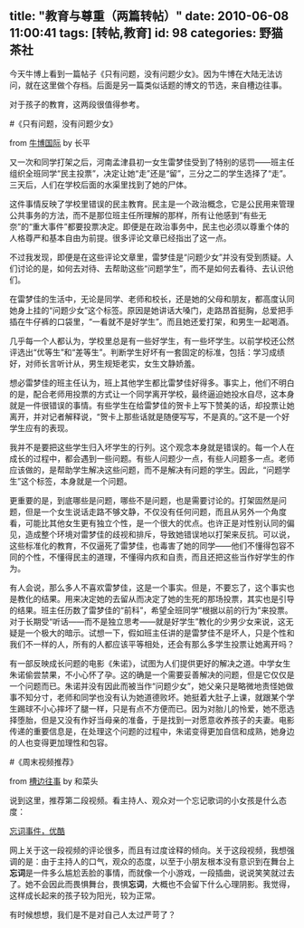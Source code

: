 title: "教育与尊重（两篇转帖）"
date: 2010-06-08 11:00:41
tags: [转帖,教育]
id: 98
categories: 野猫茶社
---

今天牛博上看到一篇帖子《只有问题，没有问题少女》。因为牛博在大陆无法访问，就在这里做个存档。后面是另一篇类似话题的博文的节选，来自槽边往事。

对于孩子的教育，这两段很值得参考。

<!--more-->

#《只有问题，没有问题少女》

from [牛博国际](https://www.google.com/reader/view/feed/http%3A%2F%2Fwww.bullogger.com%2FEntry%2FRssHandler.ashx%3FselectedA%3D1%26selectedB%3D1) by 长平

又一次和同学打架之后，河南孟津县初一女生雷梦佳受到了特别的惩罚――班主任组织全班同学“民主投票”，决定让她“走”还是“留”，三分之二的学生选择了“走”。三天后，人们在学校后面的水渠里找到了她的尸体。

这件事情反映了学校里错误的民主教育。民主是一个政治概念，它是公民用来管理公共事务的方法，而不是那位班主任所理解的那样，所有让他感到“有些无奈”的“重大事件”都要投票决定。即便是在政治事务中，民主也必须以尊重个体的人格尊严和基本自由为前提。很多评论文章已经指出了这一点。

不过我发现，即便是在这些评论文章里，雷梦佳是“问题少女”并没有受到质疑。人们讨论的是，如何去对待、去帮助这些“问题学生”，而不是如何去看待、去认识他们。

在雷梦佳的生活中，无论是同学、老师和校长，还是她的父母和朋友，都高度认同她身上挂的“问题少女”这个标签。原因是她讲话大嗓门，走路昂首挺胸，总爱把手插在牛仔裤的口袋里，“一看就不是好学生”。而且她还爱打架，和男生一起喝酒。

几乎每一个人都认为，学校里总是有一些好学生，有一些坏学生。以前学校还公然评选出“优等生”和“差等生”。判断学生好坏有一套固定的标准，包括：学习成绩好，对师长言听计从，男生规矩老实，女生文静娇羞。

想必雷梦佳的班主任认为，班上其他学生都比雷梦佳好得多。事实上，他们不明白的是，配合老师用投票的方式让一个同学离开学校，最终逼迫她投水自尽，这本身就是一件很错误的事情。有些学生在给雷梦佳的贺卡上写下赞美的话，却投票让她离开，并对记者解释说，“贺卡上那些话就是随便写写，不是真的。”这不是一个好学生应有的表现。

我并不是要把这些学生归入坏学生的行列。这个观念本身就是错误的。每一个人在成长的过程中，都会遇到一些问题。有些人问题少一点，有些人问题多一点。老师应该做的，是帮助学生解决这些问题，而不是解决有问题的学生。因此，“问题学生”这个标签，本身就是一个问题。

更重要的是，到底哪些是问题，哪些不是问题，也是需要讨论的。打架固然是问题，但是一个女生说话走路不够文静，不仅没有任何问题，而且从另外一个角度看，可能比其他女生更有独立个性，是一个很大的优点。也许正是对性别认同的偏见，造成整个环境对雷梦佳的歧视和排斥，导致她错误地以打架来反抗。可以说，这些标准化的教育，不仅逼死了雷梦佳，也毒害了她的同学――他们不懂得包容不同的个性，不懂得民主的道理，不懂得内疚和自责，而且还把这些当作好学生的作为。

有人会说，那么多人不喜欢雷梦佳，这是一个事实。但是，不要忘了，这个事实也是教化的结果。用来决定她的去留从而决定了她的生死的那场投票，其实也是引导的结果。班主任历数了雷梦佳的“前科”，希望全班同学“根据以前的行为”来投票。对于长期受“听话――而不是独立思考――就是好学生”教化的少男少女来说，这无疑是一个极大的暗示。试想一下，假如班主任讲的是雷梦佳不是坏人，只是个性和我们不一样的人，所有的人都应该平等相处，还会有那么多学生投票让她离开吗？

有一部反映成长问题的电影《朱诺》，试图为人们提供更好的解决之道。中学女生朱诺偷尝禁果，不小心怀了孕。这的确是一个需要妥善解决的问题，但是它仅仅是一个问题而已。朱诺并没有因此而被当作“问题少女”，她父亲只是略微地责怪她做事不知分寸，老师和同学也没有认为她道德败坏。她挺着大肚子上课，就跟某个学生踢球不小心摔坏了腿一样，只是有点不方便而已。因为对胎儿的怜爱，她不愿选择堕胎，但是又没有作好当母亲的准备，于是找到一对愿意收养孩子的夫妻。电影传递的重要信息是，在处理这个问题的过程中，朱诺变得更加自信和成熟，她身边的人也变得更加理性和包容。


#《周末视频推荐》

from [槽边往事](https://www.google.com/reader/view/feed/http%3A%2F%2Ffeeds2.feedburner.com%2Fcaitou) by 和菜头

说到这里，推荐第二段视频。看主持人、观众对一个忘记歌词的小女孩是什么态度：

[忘词事件，优酷](http://v.youku.com/v_show/id_XMTUzNDI3ODcy.html)

网上关于这一段视频的评论很多，而且有过度诠释的倾向。关于这段视频，我想强调的是：由于主持人的口气，观众的态度，以至于小朋友根本没有意识到在舞台上**忘词**是一件多么尴尬丢脸的事情，而就像一个小游戏，一段插曲，说说笑笑就过去了。她不会因此而畏惧舞台，畏惧**忘词**，大概也不会留下什么心理阴影。我觉得，这样成长起来的孩子较为阳光，较为正常。

有时候想想，我们是不是对自己人太过严苛了？